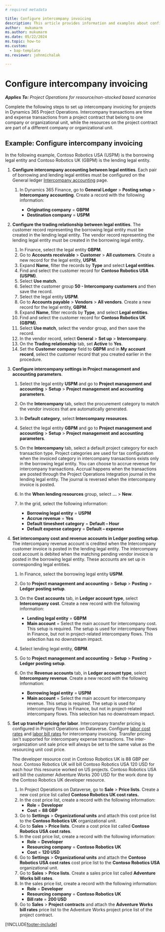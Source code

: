 ```yaml
---
# required metadata

title: Configure intercompany invoicing
description: This article provides information and examples about configuring intercompany invoicing for projects.
author:  mukumarm
ms.author: mukumarm
ms.date: 05/22/2024
ms.topic: how-to
ms.custom: 
  - bap-template
ms.reviewer: johnmichalak

---
```


# Configure intercompany invoicing

_**Applies To:** Project Operations for resource/non-stocked based scenarios_

Complete the following steps to set up intercompany invoicing for projects in Dynamics 365 Project Operations. Intercompany transactions are time and expense transactions from a project contract that belong to one company or organizational unit, while the resources on the project contract are part of a different company or organizational unit.

## Example: Configure intercompany invoicing

In the following example, Contoso Robotics USA (USPM) is the borrowing legal entity and Contoso Robotics UK (GBPM) is the lending legal entity. 

1. **Configure intercompany accounting between legal entities**. Each pair of borrowing and lending legal entities must be configured on the General ledger [Intercompany accounting](/dynamics365/finance/general-ledger/intercompany-accounting-setup) page.
    
    1. In Dynamics 365 Finance, go to **General Ledger** > **Posting setup** > **Intercompany accounting**. Create a record with the following information:

        - **Originating company** = **GBPM**
        - **Destination company** = **USPM**

2. **Configure the trading relationship between legal entities**. The customer record representing the borrowing legal entity must be created in the lending legal entity. The vendor record representing the lending legal entity must be created in the borrowing legal entity.

     1. In Finance, select the legal entity **GBPM**.
     2. Go to **Accounts receivable** > **Customer** > **All customers**. Create a new record for the legal entity, **USPM**.
     3. Expand **Name**, filter the records by **Type** and select **Legal entities**. 
     4. Find and select the customer record for **Contoso Robotics USA (USPM)**.
     5. Select **Use match**. 
     6. Select the customer group **50 - Intercompany customers** and then save the record.
     7. Select the legal entity **USPM**.
     8. Go to **Accounts payable** > **Vendors** > **All vendors**. Create a new record for the legal entity, **GBPM**.
     9. Expand **Name**, filter records by **Type**, and select **Legal entities**. 
     10. Find and select the customer record for **Contoso Robotics UK (GBPM)**.
     11. Select **Use match**, select the vendor group, and then save the record.
     12. In the vendor record, select **General** > **Set up** > **Intercompany**.
     13. On the **Trading relationship** tab, set **Active** to **Yes**.
     14. Set the **Customer company** field to **GBPM** and in **My account record**, select the customer record that you created earlier in the procedure.

3. **Configure intercompany settings in Project management and accounting parameters**. 

    1. Select the legal entity **USPM** and go to **Project management and accounting** > **Setup** > **Project management and accounting parameters**.
    2. On the **Intercompany** tab, select the procurement category to match the vendor invoices that are automatically generated.
    3. In **Default category**, select **Intercompany resources**.
    4. Select the legal entity **GBPM** and go to **Project management and accounting** > **Setup** > **Project management and accounting parameters**.
    5. On the **Intercompany** tab, select a default project category for each transaction type. Project categories are used for tax configuration when the invoiced category in intercompany transactions exists only in the borrowing legal entity. You can choose to accrue revenue for intercompany transactions. Accrual happens when the transactions are posted through the Project Operations Integration journal in the lending legal entity. The journal is reversed when the intercompany invoice is posted.
    6. In the **When lending resources** group, select **...** > **New**. 
    7. In the grid, select the following information:

          - **Borrowing legal entity** = **USPM**
          - **Accrue revenue** = **Yes**
          - **Default timesheet category** = **Default – Hour**
          - **Default expense category** = **Default – expense**

4. **Set intercompany cost and revenue accounts in Ledger posting setup**. The intercompany revenue account is credited when the Intercompany customer invoice is posted in the lending legal entity. The intercompany cost account is debited when the  matching pending vendor invoice is posted in the borrowing legal entity. These accounts are set up in corresponding legal entities. 
      
     1. In Finance, select the borrowing legal entity **USPM**. 
     2. Go to **Project management and accounting** > **Setup** > **Posting** > **Ledger posting setup**. 
     3. On the **Cost accounts** tab, in **Ledger account type**, select **Intercompany cost**. Create a new record with the following information:
      
        - **Lending legal entity** = **GBPM**
        - **Main account** = Select the main account for intercompany cost. This setup is required. The setup is used for intercompany flows in Finance, but not in project-related intercompany flows. This selection has no downstream impact. 
        
     4. Select lending legal entity, **GBPM**. 
     5. Go to **Project management and accounting** > **Setup** > **Posting** > **Ledger posting setup**. 
     6. On the **Revenue accounts** tab, in **Ledger account type**, select **Intercompany revenue**. Create a new record with the following information:

        - **Borrowing legal entity** = **USPM**
        - **Main account** = Select the main account for intercompany revenue. This setup is required. The setup is used for intercompany flows in Finance, but not in project-related intercompany flows. This selection has no downstream impact. 

5. **Set up transfer pricing for labor**. Intercompany transfer pricing is configured in Project Operations on Dataverse. Configure [labor cost rates](../pricing-costing/set-up-labor-cost-rate.md#transfer-pricing-and-costs-for-resources-outside-of-your-division-or-legal-entity) and [labor bill rates](../pricing-costing/set-up-labor-bill-rate.md#transfer-pricing-or-set-up-bill-rates-for-resources-from-other-organizational-units-or-divisions) for intercompany invoicing. Transfer pricing isn't supported for intercompany expense transactions. The inter-organization unit sale price will always be set to the same value as the resourcing unit cost price.

      The developer resource cost in Contoso Robotics UK is 88 GBP per hour. Contoso Robotics UK will bill Contoso Robotics USA 120 USD for each hour this resource worked on US projects. Contoso Robotics USA will bill the customer Adventure Works 200 USD for the work done by the Contoso Robotics UK developer resource.

      1. In Project Operations on Dataverse, go to **Sale** > **Price lists**. Create a new cost price list called **Contoso Robotics UK cost rates.** 
      2. In the cost price list, create a record with the following information:
         - **Role** = **Developer**
         - **Cost** = **88 GBP**
      3. Go to **Settings** > **Organizational units** and attach this cost price list to the **Contoso Robotics UK** organizational unit.
      4. Go to **Sales** > **Price lists**. Create a cost price list called **Contoso Robotics USA cost rates**. 
      5. In the cost price list, create a record with the following information:
          - **Role** = **Developer**
          - **Resourcing company** = **Contoso Robotics UK**
          - **Cost** = **120 USD**
      6. Go to **Settings** > **Organizational units** and attach the **Contoso Robotics USA cost rates** cost price list to the **Contoso Robotics USA** organizational unit.
      7. Go to **Sales** > **Price lists**. Create a sales price list called **Adventure Works bill rates**. 
      8. In the sales price list, create a record with the following information:
          - **Role** = **Developer**
          - **Resourcing company** = **Contoso Robotics UK**
          - **Bill rate** = **200 USD**
      9. Go to **Sales** > **Project contracts** and attach the **Adventure Works bill rates** price list to the Adventure Works project price list of the project contract.


[!INCLUDE[footer-include](../includes/footer-banner.md)]
